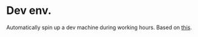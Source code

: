 # Dev env.

Automatically spin up a dev machine during working hours.
Based on [this](https://github.com/svlentink/assignment_nov2018#terraform).
